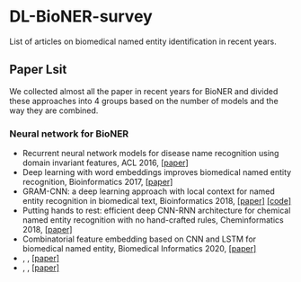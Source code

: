 # DL-BioNER-survey
List of articles on biomedical named entity identification in recent years.

## Paper Lsit
We collected almost all the paper in recent years for BioNER and divided these approaches into 4 groups based on the number of models and the way they are combined.

### Neural network for BioNER
* Recurrent neural network models for disease name recognition using domain invariant features, ACL 2016, [[paper]](https://www.aclweb.org/anthology/P16-1209.pdf)
* Deep learning with word embeddings improves biomedical named entity recognition, Bioinformatics 2017, [[paper]](https://doi.org/10.1093/bioinformatics/btx228)
* GRAM-CNN: a deep learning approach with local context for named entity recognition in biomedical text, Bioinformatics 2018, [[paper]](https://academic.oup.com/bioinformatics/article/34/9/1547/4764002?login=true) [[code]](https://github.com/valdersoul/GRAM-CNN)
* Putting hands to rest: efficient deep CNN-RNN architecture for chemical named entity recognition with no hand-crafted rules, Cheminformatics 2018, [[paper]](https://jcheminf.biomedcentral.com/articles/10.1186/s13321-018-0280-0)
*  Combinatorial feature embedding based on CNN and LSTM for biomedical named entity, Biomedical Informatics 2020, [[paper]](https://www.sciencedirect.com/science/article/pii/S1532046420300083)
*  , , [[paper]]()
*  , , [[paper]]()

